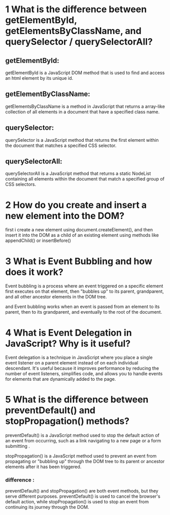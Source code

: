 # 1  What is the difference between **getElementById, getElementsByClassName, and querySelector / querySelectorAll**?

## getElementById:

getElementById is a JavaScript DOM method that is used to find and access an html element by its unique id.

## getElementByClassName:

getElementsByClassName is a method in JavaScript that returns a array-like collection of all elements in a document that have a specified class name.

## querySelector:

querySelector is a JavaScript method that returns the first element within the document that matches a specified CSS selector.

## querySelectorAll:

querySelectorAll is a JavaScript method that returns a static NodeList containing all elements within the document that match a specified group of CSS selectors.

# 2 How do you **create and insert a new element into the DOM**?

first i create a new element using document.createElement(), and then insert it into the DOM as a child of an existing element using methods like appendChild() or insertBefore()

# 3 What is **Event Bubbling** and how does it work?

Event bubbling is a process where an event triggered on a specific element first executes on that element, then "bubbles up" to its parent, grandparent, and all other ancestor elements in the DOM tree.

and Event bubbling works when an event is passed from an element to its parent, then to its grandparent, and eventually to the root of the document.

# 4  What is **Event Delegation** in JavaScript? Why is it useful?

 Event delegation is a technique in JavaScript where you place a single event listener on a parent element instead of on each individual descendant. It's useful because it improves performance by reducing the number of event listeners, simplifies code, and allows you to handle events for elements that are dynamically added to the page.

 # 5 What is the difference between **preventDefault() and stopPropagation()** methods?

preventDefault() is a JavaScript method used to stop the default action of an event from occurring, such as a link navigating to a new page or a form submitting .

stopPropagation() is a JavaScript method used to prevent an event from propagating or "bubbling up" through the DOM tree to its parent or ancestor elements after it has been triggered.

### difference :

preventDefault() and stopPropagation() are both event methods, but they serve different purposes. preventDefault() is used to cancel the browser's default action, while stopPropagation() is used to stop an event from continuing its journey through the DOM.


